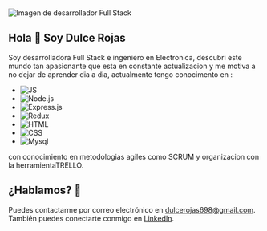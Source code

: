 ###
![Imagen de desarrollador Full Stack](https://blog.strefakursow.pl/content/images/2017/07/fullstackdeveloper--1-.jpg)
## **Hola 👋 Soy Dulce Rojas** 
Soy desarrolladora Full Stack  e ingeniero en Electronica,  descubri este mundo tan apasionante que esta en constante actualizacion y me motiva a no dejar de aprender dia a dia, actualmente tengo conocimento en :


  - ![JS](https://img.icons8.com/color/48/000000/js.png)
  - ![Node.js](https://img.icons8.com/color/48/000000/nodejs.png)
  - ![Express.js](https://img.icons8.com/color/48/000000/express.png)
  - ![Redux](https://img.icons8.com/color/48/000000/redux.png)
  - ![HTML](https://img.icons8.com/color/48/000000/html-5.png)
  - ![CSS](https://img.icons8.com/color/48/000000/css3.png)
  - ![Mysql](https://cdn-icons-png.flaticon.com/512/5968/5968313.png)

  con  conocimiento en metodologias agiles como SCRUM
  y organizacion con la herramientaTRELLO.
  
## ¿**Hablamos?** 👋
Puedes contactarme por correo electrónico en dulcerojas698@gmail.com.
También puedes conectarte conmigo en [LinkedIn](https://www.linkedin.com/in/dulce-rojas-19060416a/).

<!--
**IngRojasDulce/IngRojasDulce** is a ✨ _special_ ✨ repository because its `README.md` (this file) appears on your GitHub profile.

Here are some ideas to get you started:

- 🔭 I’m currently working on ...
- 🌱 I’m currently learning ...
- 👯 I’m looking to collaborate on ...
- 🤔 I’m looking for help with ...
- 💬 Ask me about ...
- 📫 How to reach me: ...
- 😄 Pronouns: ...
- ⚡ Fun fact: ...
-->
